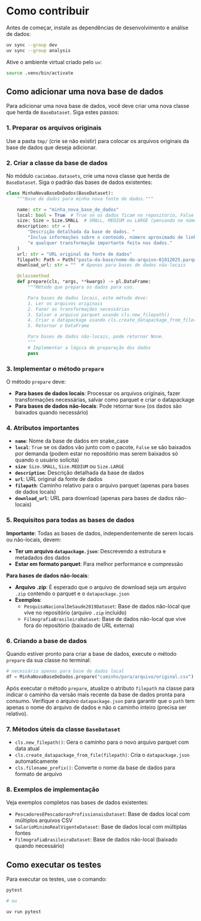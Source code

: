# Como contribuir

Antes de começar, instale as dependências de desenvolvimento e análise de dados:

```bash
uv sync --group dev
uv sync --group analysis
```

Ative o ambiente virtual criado pelo `uv`:

```bash
source .venv/bin/activate
```

## Como adicionar uma nova base de dados

Para adicionar uma nova base de dados, você deve criar uma nova classe que herda de `BaseDataset`. Siga estes passos:

### 1. Preparar os arquivos originais

Use a pasta `tmp/` (crie se não existir) para colocar os arquivos originais da base de dados que deseja adicionar.

### 2. Criar a classe da base de dados

No módulo `cacimbao.datasets`, crie uma nova classe que herda de `BaseDataset`. Siga o padrão das bases de dados existentes:

```python
class MinhaNovaBaseDeDados(BaseDataset):
    """Base de dados para minha nova fonte de dados."""

    name: str = "minha_nova_base_de_dados"
    local: bool = True  # True se os dados ficam no repositório, False se são baixados
    size: Size = Size.SMALL  # SMALL, MEDIUM ou LARGE (pensando no número de linhas ou tamanho em MB)
    description: str = (
        "Descrição detalhada da base de dados. "
        "Inclua informações sobre o conteúdo, número aproximado de linhas e colunas, "
        "e qualquer transformação importante feita nos dados."
    )
    url: str = "URL original da fonte de dados"
    filepath: Path = Path("pasta-da-base/nome-do-arquivo-01012025.parquet")  # considerando que está dentro de cacimbao/data/
    download_url: str = ""  # Apenas para bases de dados não-locais

    @classmethod
    def prepare(cls, *args, **kwargs) -> pl.DataFrame:
        """Método que prepara os dados para uso.

        Para bases de dados locais, este método deve:
        1. Ler os arquivos originais
        2. Fazer as transformações necessárias
        3. Salvar o arquivo parquet usando cls.new_filepath()
        4. Criar o datapackage usando cls.create_datapackage_from_file()
        5. Retornar o DataFrame

        Para bases de dados não-locais, pode retornar None.
        """
        # Implementar a lógica de preparação dos dados
        pass
```

### 3. Implementar o método `prepare`

O método `prepare` deve:

- **Para bases de dados locais**: Processar os arquivos originais, fazer transformações necessárias, salvar como parquet e criar o datapackage
- **Para bases de dados não-locais**: Pode retornar `None` (os dados são baixados quando necessário)

### 4. Atributos importantes

- **`name`**: Nome da base de dados em snake_case
- **`local`**: `True` se os dados vão junto com o pacote, `False` se são baixados por demanda (podem estar no repositório mas serem baixados só quando o usuário solicita)
- **`size`**: `Size.SMALL`, `Size.MEDIUM` ou `Size.LARGE`
- **`description`**: Descrição detalhada da base de dados
- **`url`**: URL original da fonte de dados
- **`filepath`**: Caminho relativo para o arquivo parquet (apenas para bases de dados locais)
- **`download_url`**: URL para download (apenas para bases de dados não-locais)

### 5. Requisitos para todas as bases de dados

**Importante**: Todas as bases de dados, independentemente de serem locais ou não-locais, devem:

- **Ter um arquivo `datapackage.json`**: Descrevendo a estrutura e metadados dos dados
- **Estar em formato parquet**: Para melhor performance e compressão

**Para bases de dados não-locais**:

- **Arquivo .zip**: É esperado que o arquivo de download seja um arquivo `.zip` contendo o parquet e o `datapackage.json`
- **Exemplos**:
  - `PesquisaNacionalDeSaude2019Dataset`: Base de dados não-local que vive no repositório (arquivo `.zip` incluído)
  - `FilmografiaBrasileiraDataset`: Base de dados não-local que vive fora do repositório (baixado de URL externa)

### 6. Criando a base de dados

Quando estiver pronto para criar a base de dados, execute o método `prepare` da sua classe no terminal:

```python
# necessário apenas para base de dados local
df = MinhaNovaBaseDeDados.prepare("caminho/para/arquivo/original.csv")
```

Após executar o método `prepare`, atualize o atributo `filepath` na classe para indicar o caminho da versão mais recente da base de dados pronta para consumo.
Verifique o arquivo `datapackage.json` para garantir que o `path` tem apenas o nome do arquivo de dados e não o caminho inteiro (precisa ser relativo).

### 7. Métodos úteis da classe `BaseDataset`

- `cls.new_filepath()`: Gera o caminho para o novo arquivo parquet com data atual
- `cls.create_datapackage_from_file(filepath)`: Cria o `datapackage.json` automaticamente
- `cls.filename_prefix()`: Converte o nome da base de dados para formato de arquivo

### 8. Exemplos de implementação

Veja exemplos completos nas bases de dados existentes:
- `PescadoresEPescadorasProfissionaisDataset`: Base de dados local com múltiplos arquivos CSV
- `SalarioMinimoRealVigenteDataset`: Base de dados local com múltiplas fontes
- `FilmografiaBrasileiraDataset`: Base de dados não-local (baixado quando necessário)

## Como executar os testes

Para executar os testes, use o comando:

```bash
pytest

# ou

uv run pytest
```
